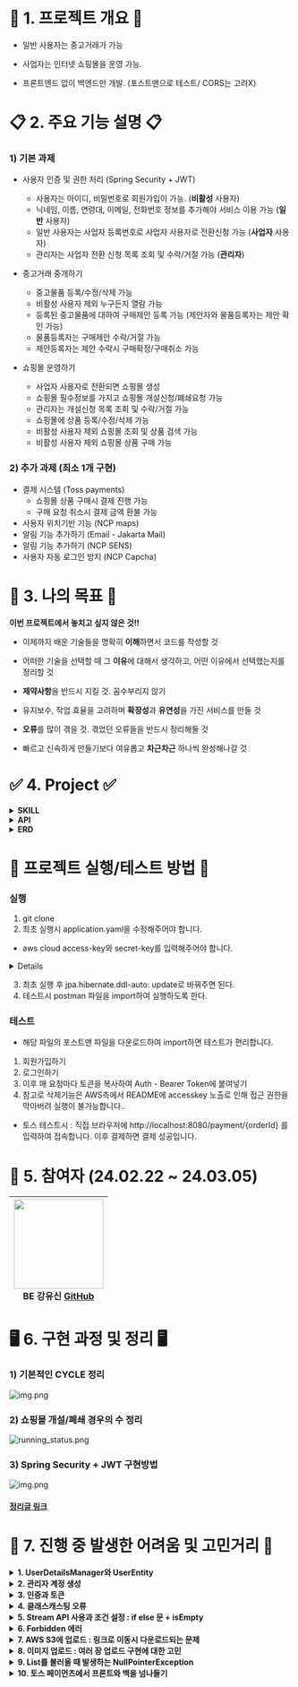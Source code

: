 # 🌟 1. 프로젝트 개요 🌟
- 일반 사용자는 중고거래가 가능

- 사업자는 인터넷 쇼핑몰을 운영 가능.

- 프론트엔드 없이 백엔드만 개발. (포스트맨으로 테스트/ CORS는 고려X)



# 📋 2. 주요 기능 설명 📋
### 1) 기본 과제
- 사용자 인증 및 권한 처리 (Spring Security + JWT)
    - 사용자는 아이디, 비밀번호로 회원가입이 가능. (**비활성** 사용자)
    - 닉네임, 이름, 연령대, 이메일, 전화번호 정보를 추가해야 서비스 이용 가능 (**일반** 사용자)
    - 일반 사용자는 사업자 등록번호로 사업자 사용자로 전환신청 가능 (**사업자** 사용자)
    - 관리자는 사업자 전환 신청 목록 조회 및 수락/거절 가능 (**관리자**)

- 중고거래 중개하기
    - 중고물품 등록/수정/삭제 가능
    - 비활성 사용자 제외 누구든지 열람 가능
    - 등록된 중고물품에 대하여 구매제안 등록 가능 (제안자와 물품등록자는 제안 확인 가능)
    - 물품등록자는 구매제안 수락/거절 가능
    - 제안등록자는 제안 수락시 구매확정/구매취소 가능
- 쇼핑몰 운영하기
    - 사업자 사용자로 전환되면 쇼핑몰 생성
    - 쇼핑몰 필수정보를 가지고 쇼핑몰 개설신청/폐쇄요청 가능
    - 관리자는 개설신청 목록 조회 및 수락/거절 가능
    - 쇼핑몰에 상품 등록/수정/삭제 가능
    - 비활성 사용자 제외 쇼핑몰 조회 및 상품 검색 가능
    - 비활성 사용자 제외 쇼핑몰 상품 구매 가능


### 2) 추가 과제 (최소 1개 구현)
- 결제 시스템 (Toss payments)
    - 쇼핑몰 상품 구매시 결제 진행 가능
    - 구매 요청 취소시 결제 금액 환불 가능
- 사용자 위치기반 기능 (NCP maps)
- 알림 기능 추가하기 (Email - Jakarta Mail)
- 알림 기능 추가하기 (NCP SENS)
- 사용자 자동 로그인 방지 (NCP Capcha)


# 🚩 3. 나의 목표 🚩
**이번 프로젝트에서 놓치고 싶지 않은 것!!**

- 이제까지 배운 기술들을 명확히 **이해**하면서 코드를 작성할 것

- 어떠한 기술을 선택할 때 그 **이유**에 대해서 생각하고, 어떤 이유에서 선택했는지를 정리할 것

- **제약사항**을 반드시 지킬 것. 꼼수부리지 않기

- 유지보수, 작업 효율을 고려하며 **확장성**과 **유연성**을 가진 서비스를 만들 것

- **오류**를 많이 겪을 것. 겪었던 오류들을 반드시 정리해둘 것

- 빠르고 신속하게 만들기보다 여유롭고 **차근차근** 하나씩 완성해나갈 것


# ✅ 4. Project ✅
<details> 
<summary><strong>SKILL</strong></summary>
<div markdown="1">       

**[Front-end]**  
<img src="https://img.shields.io/badge/HTML5-E34F26?style=for-the-badge&logo=html5&logoColor=white" />


**[Back-end]**   
<img src="https://img.shields.io/badge/java%2017-007396?style=for-the-badge&logo=java&logoColor=white">
<img src="https://img.shields.io/badge/MySQL%208.0.2-4479A1?style=for-the-badge&logo=mysql&logoColor=white">
<img src="https://img.shields.io/badge/spring%20boot-6DB33F?style=for-the-badge&logo=springboot&logoColor=white">
<img src="https://img.shields.io/badge/spring%20security-6DB33F?style=for-the-badge&logo=springsecurity&logoColor=white">
<img src="https://img.shields.io/badge/apache%20tomcat-F8DC75?style=for-the-badge&logo=apachetomcat&logoColor=white">
<img src="https://img.shields.io/badge/JPA-005F0F?style=for-the-badge&logo=jpa&logoColor=white">
![Hibernate](https://img.shields.io/badge/Hibernate-59666C?style=for-the-badge&logo=Hibernate&logoColor=white)
![JWT](https://img.shields.io/badge/JWT-black?style=for-the-badge&logo=JSON%20web%20tokens)
<img src="https://img.shields.io/badge/AWS%20S3-569A31?style=for-the-badge&logo=amazons3&logoColor=white">


**[Tool & Environment]**  
<img src="https://img.shields.io/badge/github-181717?style=for-the-badge&logo=github&logoColor=white">
<img src="https://img.shields.io/badge/IntelliJ%20IDEA-CB5B8D?style=for-the-badge&logo=intellijidea&logoColor=white">
<img src="https://img.shields.io/badge/figma-F24E1E?style=for-the-badge&logo=figma&logoColor=white">
<img src="https://img.shields.io/badge/Postman-FF6C37?style=for-the-badge&logo=postman&logoColor=white">


</div>
</details>

<details>
<summary><strong>API</strong></summary>
<div markdown="1">       

- **JWT(Jason Web Token)**: 회원 로그인 기능 활용 <img src="https://img.shields.io/badge/JWT-black?style=for-the-badge&logo=JSON%20web%20tokens&logoColor=white">
- **Toss Payments**: 쇼핑몰 상품 결제 기능 구현시 활용 <img align="center" src="https://img.shields.io/badge/Toss Payments-0043FE?style=for-the-badge&logo=&logoColor=white" />
- **AWS S3**: 데이터 저장 및 관리를 위해 사용 <img src="https://img.shields.io/badge/AWS%20S3-569A31?style=for-the-badge&logo=amazons3&logoColor=white">

</div>
</details>

<details>


<summary><strong>ERD</strong></summary>
<div markdown="1">       

![img.png](erddiagram.png)

</div>
</details>

# 🎯 프로젝트 실행/테스트 방법 🎯
### 실행
1. git clone
2. 최초 실행시 application.yaml을 수정해주어야 합니다.
- aws cloud access-key와 secret-key를 입력해주어야 합니다.


<details>

- access-key : AKIA2D2KRCMYUNHH5AN5
- secret-key : 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
- toss.secret : test_sk_Z1aOwX7K8mvknRwm1Kaq3yQxzvNP
</details>

3. 최초 실행 후 jpa.hibernate.ddl-auto: update로 바꿔주면 된다.
4. 테스트시 postman 파일을 import하여 실행하도록 한다.

### 테스트

- 해당 파일의 포스트맨 파일을 다운로드하여 import하면 테스트가 편리합니다.
1) 회원가입하기
2) 로그인하기
3) 이후 매 요청마다 토큰을 복사하여 Auth - Bearer Token에 붙여넣기 
4) 참고로 삭제기능은 AWS측에서 README에 accesskey 노출로 인해 접근 권한을 막아버려 실행이 불가능합니다..
- 토스 테스트시 : 직접 브라우저에 http://localhost:8080/payment/{orderId} 를 입력하여 접속합니다. 이후 결제하면 결제 성공입니다.

#  🚀 5. 참여자 (24.02.22 ~ 24.03.05)

|<img src="https://github.com/simidot/Mission_youshin/assets/114278754/424c1792-bdc5-4843-8c41-b8ad9711cae2" width="160" height="160"/><br/>BE 강유신 <a href="https://github.com/simidot">GitHub</a>|
|:---:|

# 🖥️ 6. 구현 과정 및 정리 🖥️
### 1) 기본적인 CYCLE 정리
![img.png](lifecycle.png)

### 2) 쇼핑몰 개설/폐쇄 경우의 수 정리
![running_status.png](running_status.png)

### 3) Spring Security + JWT 구현방법

![img.png](img.png)
#### [정리글 링크](https://hehesim.tistory.com/216)


# 🚀 7. 진행 중 발생한 어려움 및 고민거리 🚀

<details>
<summary><strong>1. UserDetailsManager와 UserEntity</strong></summary>

<div markdown="1"> 

- UserDetailsManager의 구현체인 CustomUserDetailsManager를 만들어주었고, 여기서 UserEntityRepository와의 연결점이 되었다.

- 고민은 UserDetails의 구현체인 CustomUserDetails 자체를 UserEntity 취급을 하여야 할 것인지, CustomUserDetails는 UserEntity와는 다른 것으로 취급해야할지 잘 모르겠다.

---

- 일단 내가 구현한 방식은 CustomUserDetails, CustomUserDetails는 Spring Security에서 제공되는 부분이므로 이는 유저의 인증과 관련한 부분을 다루어야 하고,
- UserEntity는 인증보다는 실제 DB에 저장되는 유저 테이블에 대한 것들을 다루어야 한다고 생각하여 그렇게 나누어 구현했다.

- 요렇게 두가지로 서비스를 **나누어 구현**해보았다.
![img_1.png](img_1.png)
</div>
</details>


<details>
<summary><strong>2. 관리자 계정 생성</strong></summary>

<div markdown="1"> 

- 관리자 계정은 애플리케이션 생성시 자동으로 입력되어 이후 회원가입 방식으로는 관리자 계정을 만들 수 없도록 구현했다. 관리자 SQL문을 **data.sql**로 넣어서 구현하려고 하였다.
- 이때 data.sql문을 내장 데이터베이스가 아닌 외부 데이터베이스와 연결하기 위해서는 yaml에서 script 파일을 실행하도록 설정을 적용해야 한다.
```yaml
spring.sql.init.mode: always
```

- hibernate.ddl-auto 옵션과 함께 data.sql 스크립트를 사용할 때에 필요한 옵션이 또 존재한다.
```yaml
spring.jpa.defer-datasource-initialization: true
```

- 이 설정을 활용하면 ddl-auto 옵션에 대한 설정이 먼저 실행되고, 이후 script가 실행되어 data.sql이 적용되게 된다.
```yaml
spring:
  sql:
    init:
      mode: always
  jpa:
    hibernate:
      ddl-auto: create
    defer-datasource-initialization: true
```

- 그러나, 나는 처음에 되던 sql script가 프로젝트 중간에 갑자기 실행이 되지 않았다...
![img_2.png](img_2.png)
---
결국 세팅을 조금 바꿔서 **import.sql**로 **hibernate** 내에서 스크립트가 실행되도록 변경했더니 되긴 됐다.
```yaml
spring:
  sql:
    init:
      data-locations: classpath:import.sql
      mode: always
  jpa:
    hibernate:
      ddl-auto: create
    defer-datasource-initialization: true
    show-sql: true
```
- 참고로, 관리자 sql을 넣으면 로그인시 비밀번호가 **복호화**되면서 일치를 확인하기 때문에, 이를 **암호화된 채**로 넣어주어야 한다. 그래서 나는 Bcrypt로 암호화한 비밀번호를 넣어주었다.
```sql
#  import.sql
# 초기 admin 계정 생성
INSERT INTO user_entity (account_id, password, authority)
VALUES ('admin', '$2a$10$hithVJ9E/VPOzKwGfn9kQu9c0QcBfAWnaFNFWh0gohj03Ij05pm9.', 'ROLE_ADMIN');
```
** 이것과 관련해서는 다시 확인해봐야할 것 같다. 근본적인 해결책이 아닌 느낌이다.
</div>
</details>


<details>
<summary><strong>3. 인증과 토큰</strong></summary>

<div markdown="1"> 
- 사용자 인증 처리를 했는데, USER_ROLE에 따라서 필터링은 되는데, 
해당 로그인 아이디 주인이라는 것을 인증하고나서 해당 기능에 대한 접근이 제한되어야 하는데, 안되고 있다.

ex) 나는 123인데, 234의 정보도 수정이 되는 문제. 즉, 계정 주인만이 정보수정이 가능한데, 다른 계정 주인도 정보수정에 대한 접근이 된다는 것.

---
=> 깨달음!

- 이를 위해 **JWT 토큰**을 활용하는 거구나! 요청마다 header에 JWT 토큰이 포함되어 있고, 어떤 기능에서는 인증에 더불어 해당 계정의 주인이라는 것을 알아야 한다. 그러므로 **확인하는 과정**을 해당 메서드에 구현해야 하는 것.

ex) 사업자 계정 전환 신청시 해당 로그인한 아이디와 신청하는 유저가 같은지 확인하는 과정. manager.checkIdIsEqual() 에서 확인 가능하다. 만약 일치하지 않을시에는 ResponseStatusException이 발생한다.

```java
// UserService class
	// 사업자계정 전환 신청
    @Transactional
    public BAResponse registerBA (String accountId, BARequest dto) {
        UserEntity foundUser = optional.getFoundUser(accountId);
        // 로그인한 아이디와 이 유저가 같은지 확인
        manager.checkIdIsEqual(foundUser.getAccountId());

        // 등록요청 update
        foundUser.setBusinessNumber(dto.getBusinessNumber());
        foundUser.setBusinessIsAllowed(false);
        foundUser = userRepository.save(foundUser);

        return BAResponse.fromEntity(foundUser);
    }
    
// CustomUserDetailsManager class
    // 로그인한 아이디와 해당 아이디가 같은지 확인하는 메서드
    public void checkIdIsEqual(String accountId) {
        String loginId = facade.getAuth().getName(); //현재 인증정보의 id name
        // 다르면 예외처리
        if (!accountId.equals(loginId)) {
            throw new ResponseStatusException(HttpStatus.FORBIDDEN);
        }
        // 같으면 계속 이어서 감
    }
```


</div>
</details>
<details>
<summary><strong>4. 클래스캐스팅 오류</strong></summary>

<div markdown="1"> 

![img_3.png](img_3.png)

```java
    @Override
    public CustomUserDetails loadUserByUsername(String userId) throws UsernameNotFoundException {
        //repo에서 userId로 찾아오기
        Optional<UserEntity> optionalUser = userRepository.findByAccountId(userId);
        if (optionalUser.isEmpty()) {
            log.info("loadUserByUsername : not found");
            throw new ResponseStatusException(HttpStatus.NOT_FOUND);
        }

        UserEntity userEntity = optionalUser.get();
        //리턴을 UserDetails 형태로 한다
        CustomUserDetails userDetails = (CustomUserDetails) User.withUsername(userEntity.getAccountId())
                .password(userEntity.getPassword())
                .authorities(userEntity.getAuthority())
                .build();
        return userDetails;
    }
```
- 처음에는 이렇게 시도를 했다. 무조건 User.withUsername()....build()이렇게 유저를 빌드해야하는줄 알았다.
- 그러나, 이렇게 User로 생성하여 CustomUserDetails로 **클래스 캐스팅이 불가**했다.
- 왜냐하면 User클래스는 Spring Security에서 UserDetails를 구현해놓은 **구현체** 중 하나고, 이를 활용해 편하게 빌더로 객체 생성가능하게 해놓은 것이다.
- 즉, User, CustomUserDetails 둘 다 구현체이기 때문에 클래스캐스팅이 불가하다.

---

- 나는 CustomUserDetails를 만들어두었으니, 이로 리턴하기 위해서는 그냥 **CustomUserDetails** 빌더패턴으로 객체를 생성하면 된다.
```java
    @Override
    public CustomUserDetails loadUserByUsername(String userId) throws UsernameNotFoundException {
        //repo에서 userId로 찾아오기
        Optional<UserEntity> optionalUser = userRepository.findByAccountId(userId);
        if (optionalUser.isEmpty()) {
            log.info("loadUserByUsername : not found");
            throw new ResponseStatusException(HttpStatus.NOT_FOUND);
        }

        UserEntity userEntity = optionalUser.get();
        //리턴을 UserDetails 형태로 한다
        CustomUserDetails userDetails = CustomUserDetails.builder()
                .userId(userEntity.getAccountId())
                .password(userEntity.getPassword())
                .authorities(userEntity.getAuthority())
                .build();
        return userDetails;
    }
```

</div>
</details>


<details>
<summary><strong>5. Stream API 사용과 조건 설정 : if else 문 + isEmpty</strong></summary>

<div markdown="1">

- 물품 구매 제안을 조회할 때 조건이 있었다.

    1) 물품 등록한 사용자는 물품에 대한 제안을 모두 확인 가능하다.
    2) 물품에 대해 제안을 등록한 사용자는 본인의 제안만 확인이 가능하다.
    3) 등록자와 제안자가 아닌 사용자는 조회가 불가능하다.

이러한 세가지 조건을 표현하기가 어렵고 복잡했다. 또 이를 Stream API를 사용하여 표현해주고 싶었다.

1) 로그인 사용자가 해당 물품의 **Seller인지** 확인 => Seller이면 해당 물품에 대한 제안 모두 확인 가능

2) 로그인 사용자가 해당 물품의 Seller가 아니라면, => 해당 물품의 전체 제안에서 로그인 사용자가 **Buyer인지** 확인하고 리스트로 추출

3) 그 리스트가 **비어있다면** 해당 물품의 Seller도, Buyer도 아니기 때문에 -> 해당 물품의 제안에 대한 접근 권한이 없다.
4) 비어있지 않다면 제안 등록한 사용자이기 때문에 해당 사용자의 제안만 확인 가능.

```java
    // 물품 구매 제안 조회
    // 물품 등록한 사용자와 제안등록 사용자만 조회 가능
    public List<SuggestionResponse> readSuggestions(Long usedGoodsId) {
        UsedGoods foundGoods = optional.getUsedGoods(usedGoodsId);
        UserEntity loginUser = manager.loadUserFromAuth();

        // 물품등록자는 모든 제안 확인 가능
        if (loginUser.equals(foundGoods.getSeller())) {
            log.info("중고물품 등록자가 조회합니다");
            return suggestionRepo.findByUsedGoods(foundGoods).stream()
                    .map(SuggestionResponse::fromEntity)
                    .collect(Collectors.toList());
        } // 제안등록자는 자신의 제안만 확인 가능
        else {
            List<Suggestion> suggestions = foundGoods.getSuggestionList()
                    .stream()
                    .filter(suggestion -> loginUser.equals(suggestion.getBuyer()))
                    .peek(suggestion -> log.info("중고물품 구매 제안자가 조회합니다."))
                    .collect(Collectors.toList());
            // 만약 자신의 제안이 없다면 suggestionList가 비어있을 것.
            if (suggestions.isEmpty()) {
                throw new ResponseStatusException(HttpStatus.FORBIDDEN, "제안조회 권한이 없습니다.");
            }
            return suggestions.stream()
                    .map(SuggestionResponse::fromEntity)
                    .peek(response -> log.info("SuggestionList:: "+response))
                    .collect(Collectors.toList());
        }
    }
```
</div>
</details>

<details>
<summary><strong>6. Forbidden 에러</strong></summary>

<div markdown="1"> 

- 분명 ResponseException에 대한 다양한 설정을 해두었는데, 요청에 대한 에러가 무조건 **403 Forbidden**만 나타났다. 그래서 오류가 발생해도 어떤 이유인지 찾기가 너무 어려웠다. not found인지, bad request인지 등등 어떤 에러인지를 확인해야 쉽게 해당 문제를 해결할 수 있는데.
![img_4.png](img_4.png)

---
=> 알고보니 SecurityFilterChain에서 request에 대한 설정 때문이었다.
- 맨 마지막의 anyRequest().authenticated() 설정으로 인해 어떤 요청이든 인증이 되어야 한다는 설정이 되어있는데, 에러가 생겼을 때에는 /error로 요청이 가기 때문에 이때에도 인증 정보가 필요한 셈이다.

그러므로 에러 페이지에 대해서는 모든 사용자가 접근 가능하도록 바꾸었다.
> .requestMatcher("/error").permitAll()을 맨위에 추가해주었다.

```java
@Configuration
@RequiredArgsConstructor
public class WebSecurityConfig {
    private final JwtTokenUtils jwtTokenUtils;
    private final UserDetailsManager manager;

    @Bean
    public SecurityFilterChain securityFilterChain(
            HttpSecurity httpSecurity
    ) throws Exception {
        httpSecurity
                //csrf 보안 해제
                .csrf(AbstractHttpConfigurer::disable)
                .sessionManagement(session ->
                        session.sessionCreationPolicy(SessionCreationPolicy.STATELESS))
                .addFilterBefore(new JwtTokenFilter(jwtTokenUtils, manager), AuthorizationFilter.class)
                //url에 따른 요청 인가
                .authorizeHttpRequests(
                        auth -> //로그인, 회원가입은 익명사용자만 요청 가능
                                auth
                                        .requestMatchers("/error").permitAll()
                                        // 관리자 페이지는 관리자만 가능
                                        .requestMatchers("/admin/**")
                                        .hasAnyRole("ADMIN")
                                        // 로그인과 회원가입은 익명 사용자만 가능
                                        .requestMatchers("/users/login", "/users/register")
                                        .anonymous()
                                        // 추가정보 입력은 inactive만 가능
                                        .requestMatchers("/users/{accountId}/additional-info")
                                        .hasAnyRole("INACTIVE")
                                        // 중고거래, 비즈니스 계정 신청/확인, 쇼핑몰 서비스 이용 active, business만 가능
                                        .requestMatchers("/users/**", "/used-goods/**")
                                        .hasAnyRole("ACTIVE", "BUSINESS")
                                        // 쇼핑몰 운영 서비스는 business회원만 가능
                                        .requestMatchers("/shopping-malls/**")
                                        .hasAnyRole("ACTIVE", "BUSINESS", "ADMIN")
                                        .anyRequest().authenticated()
                )
        ;
        return httpSecurity.build();
    }
}
```

![img_5.png](img_5.png)
- 그랬더니 정상적으로 오류 화면이 나왔다. 해결 완료!
</div>
</details>


<details>
<summary><strong>7. AWS S3에 업로드 : 링크로 이동시 다운로드되는 문제</strong></summary>

<div markdown="1"> 

- 사진 업로드에 대한 구현을 진행중에 사진을 AWS S3 스토리지에 업로드하고, 업로드한 url을 데이터베이스에 저장하도록 구현했다.
  이때 url로 이동하면 이러한 이상한 화면이 나왔다.
- 실제로 브라우저에 해당 url을 검색하면 이 때도 사진이 보이는 것이 아니라, 바로 다운로드가 되어버렸다.

![img_6.png](img_6.png)
---
- 확인해보니 업로드 시 Content-Type이 multipart/form-data로 설정이 되어버려 자동으로 다운로드 파일로 인식한다는 점이었다.
- 그래서 다시 Content-Type을 설정하지 않고 업로드했더니 자동으로 png 타입으로 설정이 되면서 해당 프로필 사진을 조회할 수 있었다.
![img_7.png](img_7.png)

</div>
</details>


<details>
<summary><strong>8. 이미지 업로드 : 여러 장 업로드 구현에 대한 고민</strong></summary>

<div markdown="1"> 
- 이미지 업로드를 할 때 프로필사진은 한장만 업로드를 하여, 이를 다른 사진으로 교체할 때에는 원래 업로드되었던 사진파일을 S3에서 삭제 후 다시 올리기 기능을 만들 수 있었다. 어떻게든...

```java
@Transactional
public String uploadProfileImage(String accountId, List<MultipartFile> multipartFile) {
    // 본인인지 확인
    manager.checkIdIsEqual(accountId);
    // 해당 유저 엔티티의 profile이 null이 아니면 해당 파일을 삭제하고, 새로운 프로필 사진을 업로드 할 것.

    // 1. 해당 유저 엔티티 갖고오기
    UserEntity foundUser = optional.getFoundUser(accountId);
    // 2. profile이 null인지 확인
    if (foundUser.getProfile() != null) {
        // null이 아니면 해당 url에 있는 사진객체를 삭제할 것
        s3FileService.deleteImage("/profile", foundUser.getProfile()
                .substring(foundUser.getProfile().lastIndexOf("/")+1,
                        foundUser.getProfile().length()-1));
    }

    // s3에 해당 프로필 사진 업로드 (단 한장만 가능!!)
    if (multipartFile.size() > 1) {
        throw new ResponseStatusException(HttpStatus.BAD_REQUEST, "프로필 사진은 한장만 업로드 가능");
    }
    List<String> uploadUrls =  s3FileService.uploadIntoS3("/profile", multipartFile);
    log.info("uploadUrl  "+uploadUrls.toString());

    foundUser.setProfile(uploadUrls.toString());
    userRepository.save(foundUser);
    return foundUser.getProfile();
}
```

- 코드를 쓰면서도 아니다 싶은 코드가 되어갔다.
- 그니까 String 형태의 Profile을 substring하는데..
- 또 List형태를 toString으로 저장한 것이기 때문에 앞 뒤에 [example.jpg] 이렇게 중괄호까지 같이 저장이 된다.
  물론 프로필 사진은 한장만 올리기 때문에 어떻게든 해결 할 수 있지만,
  중고물품과 쇼핑몰 제품 사진같은 경우에는 무조건 **여러 장**을 올려야 할 것!!

- 그렇게 되면 Item -> ItemImage 이렇게 **1: N 관계**로 새로 엔티티를 만들어야 함을 깨달았다.
- 중고물품 UsedGoods -> UsedGoodsImage 이것도 똑같이 **1:N 관계**의 엔티티가 필요하다.
---
그래서 새롭게 엔티티를 생성하여 해결!
![img_8.png](img_8.png)
![img_9.png](img_9.png)

</div>
</details>


<details>
<summary><strong>9. List를 불러올 때 발생하는 NullPointerException </strong></summary>

<div markdown="1"> 

: 이미지 엔티티를 만들어주었고, 해당 중고물품에 대한 정보를 보여줄 때 올라온 상품 이미지 링크들이 함께 보이길 원했다.

#### 1) NPE.
- 그런데, fromEntity()라는 엔티티를 DTO형식으로 바꿔주는 static factory method를 실행하면서 엔티티 자체에 list가 null이라는 문제가 발생했다. (ㅠㅠ)
![img_10.png](img_10.png)

- 나의 생각의 오류 첫번째는
  UsedGoods에 **ImageList를 빌드하지 않았다**.
- 이유는 Image객체를 만들어야 하는데 아직 안만들었기 때문!! Image객체들을 만들고 나서, 어떻게 하면 되지 않나?라고 생각했다. 그러나 이것이 오류의 출발점이었다.

```java
// 중고물품 업로드
public UsedGoodsDto uploadUsedGoods(List<MultipartFile> multipartFile, UsedGoodsDto dto) {
    // 1. 셀러 정보 인증정보에서 가져오기
    UserEntity seller = manager.loadUserFromAuth();

    // 2. seller정보와 dto를 가지고와서 새로운 UsedGoods 객체 생성
    UsedGoods newGoods = UsedGoods.builder()
            .title(dto.getTitle())
            .description(dto.getDescription())
            .minimumPrice(dto.getMinimumPrice())
            .saleStatus(SaleStatus.ON_SALE)
            .seller(seller) // 판매자는 저장은 하지만, 실제로 조회시에는 보이지 않아야한다.
            .build();
    newGoods = usedGoodsRepo.save(newGoods);

    // 3. S3에 이미지들을 업로드하고, 그 파일들이 저장된 url을 String으로 반환
    List<String> urls = s3FileService.uploadIntoS3("/usedgoods", multipartFile);
    // 4. 이 String List 하나하나 UsedGoodsImage 엔티티가 각각 생긴다.
    for (String url : urls) {
        UsedGoodsImage image = UsedGoodsImage.builder()
                .imgUrl(url)
                .build();
        imageRepo.save(image);
    }
    return UsedGoodsDto.fromEntity(newGoods);
}
```
---
- 빌드할 때 생성이 되는데,
  필드에서 = new ArrayList<>(); 를 외쳐봐도...아무일 없다..
- 빌더패턴으로 **생성할 때!** 꼭 이건 null이 아니야!! 라고 이야기를 해주어야 한다.

일단 이것이 핵심!
```java
    // 중고물품 업로드
    public UsedGoodsDto uploadUsedGoods(List<MultipartFile> multipartFile, UsedGoodsDto dto) {
        // 1. 셀러 정보 인증정보에서 가져오기
        UserEntity seller = manager.loadUserFromAuth();

        // 2. seller정보와 dto를 가지고와서 새로운 UsedGoods 객체 생성
        UsedGoods newGoods = UsedGoods.builder()
                .title(dto.getTitle())
                .description(dto.getDescription())
                .minimumPrice(dto.getMinimumPrice())
                .imageList(new ArrayList<>())
                .suggestionList(new ArrayList<>())
                .saleStatus(SaleStatus.ON_SALE)
                .seller(seller) // 판매자는 저장은 하지만, 실제로 조회시에는 보이지 않아야한다.
                .build();
        newGoods = usedGoodsRepo.save(newGoods);

        // 3. S3에 이미지들을 업로드하고, 그 파일들이 저장된 url을 String으로 반환
        List<String> urls = s3FileService.uploadIntoS3("/usedgoods", multipartFile);
        // 4. 이 String List 하나하나 UsedGoodsImage 엔티티가 각각 생긴다.
        for (String url : urls) {
            UsedGoodsImage image = UsedGoodsImage.builder()
                    .imgUrl(url)
                    .build();
            imageRepo.save(image);
        }
        return UsedGoodsDto.fromEntity(newGoods);
    }
```

![img_11.png](img_11.png)
- 요렇게 오류가 생기지 않고 나왔다! 하지만, 이미지를 업로드 했으나, 이미지 urlList는 결과값으로 나오지 않았다.

#### 2) 두번째 오류 : NPE는 해결되었으나, List가 보이지 않는다

UsedGoods - UsedGoodsImage (N:1)의 관계로
양방향 맵핑을 해주었다.
@OneToMany - @ManyToOne


- 나의 두번째 생각의 오류는
  UsedGoodsImage에서 빌드할때 imgUrl과 usedGoods객체를 활용해 빌드패턴으로 생성해주면?
  즉시 이 둘의 관계가 생겨 UsedGoods에는 ImageList url을 입력해줄 필요가 없을 거라고 생각한 것.

- 그러나, 이렇게 되면 image쪽에서만 UsedGoods객체를 가져올 수가 있다.

- 근데 내가 UsedGoodsDto에서 불러오는것은 반대다. UsedGoods에서 **imageUrlList를** 가져오는것!

- 그러므로,,, 어느 한쪽의 엔티티 객체를 넣을때 두 쪽에다가 저장을 해주는 것이다. 이게 바로 **연관관계 편의 메서드!!!**!
  더 자주 쓰는 쪽에다 만들어주면 된다
- 나는 image에다 넣어주었다.

```java
package com.example.missiontshoppingmall.usedGoods.entity;

import com.example.missiontshoppingmall.BaseEntity;
import jakarta.persistence.CascadeType;
import jakarta.persistence.Entity;
import jakarta.persistence.FetchType;
import jakarta.persistence.ManyToOne;
import lombok.*;

@Entity
@Getter
@AllArgsConstructor
@Builder
@NoArgsConstructor
public class UsedGoodsImage extends BaseEntity {
    @Setter
    private String imgUrl;

    @ManyToOne
    @Setter
    private UsedGoods usedGoods;

    // 연관관계 편의 메서드
    public void addUsedGoods(UsedGoods ug) {
        this.setUsedGoods(ug);
        ug.getImageList().add(this);
    }
}
```

---
- 이미지를 넣어주면서 UsedGoods 객체를 인자로 해서 set해주는 것. 그리고, UsedGoods 객체 입장에서도 동일하게 ImageList()에다 해당 Image 객체를 추가해주는 것.
```java
    // 중고물품 업로드
    public UsedGoodsDto uploadUsedGoods(List<MultipartFile> multipartFile, UsedGoodsDto dto) {
        // 1. 셀러 정보 인증정보에서 가져오기
        UserEntity seller = manager.loadUserFromAuth();

        // 2. seller정보와 dto를 가지고와서 새로운 UsedGoods 객체 생성
        UsedGoods newGoods = UsedGoods.builder()
                .title(dto.getTitle())
                .description(dto.getDescription())
                .minimumPrice(dto.getMinimumPrice())
                .imageList(new ArrayList<>())
                .saleStatus(SaleStatus.ON_SALE)
                .seller(seller) // 판매자는 저장은 하지만, 실제로 조회시에는 보이지 않아야한다.
                .build();
        newGoods = usedGoodsRepo.save(newGoods);

        // 3. S3에 이미지들을 업로드하고, 그 파일들이 저장된 url을 String으로 반환
        List<String> urls = s3FileService.uploadIntoS3("/usedgoods", multipartFile);
        // 4. 이 String List 하나하나 UsedGoodsImage 엔티티가 각각 생긴다.
        for (String url : urls) {
            UsedGoodsImage image = UsedGoodsImage.builder()
                    .imgUrl(url)
                    .build();
            // 여기서 연관관계 메서드 (이미지에 UsedGoods set하는 동시에 UsedGoods의 imageList에 추가해주기)
            image.addUsedGoods(newGoods);
            imageRepo.save(image);
        }

        return UsedGoodsDto.fromEntity(newGoods);
    }
```

![img_12.png](img_12.png)
그랬더니 imgUrl도 모두 나왔다!

</div>
</details>


<details>
<summary><strong>10. 토스 페이먼츠에서 프론트와 백을 넘나들기</strong></summary>

<div markdown="1"> 

- 처음에는 아예 방향을 못잡았다. 여태 계속 포스트맨으로만 테스트를 하다보니, 토스 결제는 실제로 html 창이 있어야 테스트를 할 수 있는데, 이때 그러면 JSON 형태로 주고받고 하는 방법을 아예 몰라서 계속 헤맸다.

#### 내가 구현한 방법

1) RestController가 아닌 그냥 Controller로 html에 대한 설정을 해준다. 그 html창에서 결제를 하는 것!



2) 결제를 구분하기 위해서 나는 orderId를 pathVariable로 넣어주었다. -> /payment/{orderId}로 이동해야 함.
- 어차피 주문하면 그 정보에 orderId가 나와있기 때문에 그걸 이용해서 브라우저에서 테스트 가능하다.
- 그리고, 여기서 redirectAttributes로 orderId, orderItemName, amount를 넘겨주었다.
```java
@Controller
@Slf4j
@RequiredArgsConstructor
public class PaymentController {
    private final EntityFromOptional optional;

    // 결제요청 html로 이동하는
    @GetMapping("/payment/{orderId}")
    public String requestPayment(
            @PathVariable("orderId") Long orderId,
            RedirectAttributes redirectAttributes
    ) {
        // redirectAttributes로 order에 대한 정보 함께 전달.
        ItemOrder foundOrder = optional.gerOrder(orderId);
        // 만약 not paid상태가 아니면 예외처리
        if (!foundOrder.getPaymentStatus().equals(PaymentStatus.NOT_PAID)) {
            log.info("지불이 불가능한 주문입니다.");
            throw new ResponseStatusException(HttpStatus.BAD_REQUEST);
        }
        redirectAttributes.addAttribute("orderItem", foundOrder.getOrderItem().getName());
        redirectAttributes.addAttribute("amount", foundOrder.getTotalPrice());
        redirectAttributes.addAttribute("orderId", orderId);
        return "redirect:/static/payment.html";
    }
}
```
3) 브라우저에서 결제하기 누르고 사용자가 결제를 하면 여기서 결제 요청을 가는데, 여기서
- 결제 요청할 때 orderName에다가 넘겨서.... 넣어주었다.
```html
<script>
// 만약 Bearer Token만으로 인증을 하게되면 결제하려는 상품이 여러개일 경우에는 구분하기 어려울 것
// 같다고 생각했다. 그래서 그냥 url로 orderId 자체를 넘겨서 해결하려고 했다.
// todo: 고민인 것은 orderId, amount, orderItem이 url로 노출되어도 괜찮을까?
// 현재 내 관념에서는 괜찮을 것 같아서 사용하였다.

    // url에서 값을 얻어서 변수로 지정
    const urlParams = new URLSearchParams(window.location.search);
    const itemOrderId = urlParams.get('orderId');
    const amount = urlParams.get('amount');
    const orderItem = urlParams.get('orderItem');

    // 구매자의 고유 아이디를 불러와 customerKey로 설정
    const clientKey = '  '

    // 결제 위젯, 결제 방법 위젯
    const paymentWidget = PaymentWidget(clientKey, PaymentWidget.ANONYMOUS)
    const paymentMethodsWidget = paymentWidget.renderPaymentMethods(
        '#payment-method',
        {
            value: 0,
            currency: 'KRW',
            country: 'KR',
        },
        { variantKey: 'widgetA'}
    )
    //결제 서비스 이용약관 동의
    const paymentAgreement = paymentWidget.renderAgreement(
        '#agreement',
        { variantKey: 'AGREEMENT' }
    )

    //여기서 실제 결제 가격으로 update!!
    paymentMethodsWidget.updateAmount(amount);
    
    // 결제 요청
    const paymentRequestButton = document.getElementById('payment-request-button');
    paymentRequestButton.addEventListener('click', () => {
        try {
            paymentWidget.requestPayment({
                orderId: crypto.randomUUID().replaceAll('-', ''), // orderId는 이거고요,,
                orderName: `${itemOrderId}-${orderItem}`, // orderName은 이걸로 정해줌.
            }).then(async data => {
                const response = await fetch('/shopping-malls/order/{orderId}/payment', {
                    method: 'post',
                    headers: {
                        'Content-Type': 'application/json',
                    },
                    body: JSON.stringify({
                        paymentKey: data.paymentKey,
                        orderId: data.orderId,
                        amount: data.amount,
                    }),
                })
                if (response.ok) {
                    console.log(data.paymentKey);
                    location.pathname = '/static/success.html'
                }
            });
        } catch (err) {
            if (err.code == 'USER_CANCEL') {
                alert('사용자 결제 취소')
            }
            else alert(err);
        }
    });
```

4) 이후 TossController toss/confirm-payment에서 쭈루룩 진행된 것들이 다시 서비스단으로 돌아와, 결제 승인 요청시 service단에서 상품 재고가 갱신되고, paymentKey를 저장해주고, 결제상태를 업데이트 해주었다.

```java
// OrderService class
	// 결제 승인 요청 보내기
    public OrderResponse confirmPayment(PaymentConfirmDto dto) {
        // HTTP 요청 보냄
        HashMap<String, Object> tossPaymentObj = tossService.confirmPayment(dto);
        log.info("tossPaymentObj :: " + tossPaymentObj.toString());

        String itemOrderId = tossPaymentObj.get("orderName").toString().split("-")[0];
        // orderId로 Order 객체 찾아내기
        ItemOrder foundOrder = optional.gerOrder(Long.parseLong(itemOrderId));
        // 결제 성공시 재고가 갱신되어야 한다.
        Integer stockNow = foundOrder.getOrderItem().getStock(); // 현재재고
        foundOrder.getOrderItem().setStock(stockNow-foundOrder.getAmount()); // 재고 갱신.
        foundOrder.setPaymentStatus(PaymentStatus.PAID);
        foundOrder.setPaymentKey(tossPaymentObj.get("paymentKey").toString()); // 아직은 transaction완료가 아님.

        foundOrder = orderRepo.save(foundOrder);
        return OrderResponse.fromEntity(foundOrder);
    }
```

![img_13.png](img_13.png)

이렇게 paymentKey가 저장되면서 해결 완료!!~~
</div>
</details>
